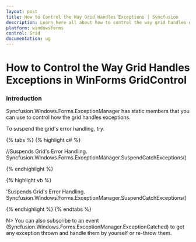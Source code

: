 ```yaml
---
layout: post
title: How to Control the Way Grid Handles Exceptions | Syncfusion
description: Learn here all about how to control the way grid handles exceptions of Syncfusion Windows Forms GridControl and more.
platform: windowsforms
control: Grid
documentation: ug
---
```


# How to Control the Way Grid Handles Exceptions in WinForms GridControl

### Introduction

Syncfusion.Windows.Forms.ExceptionManager has static members that you can use to control how the grid handles exceptions. 

To suspend the grid's error handling, try.

{% tabs %}
{% highlight c# %}

//Suspends Grid's Error Handling.
Syncfusion.Windows.Forms.ExceptionManager.SuspendCatchExceptions()

{% endhighlight %}

{% highlight vb %}

'Suspends Grid's Error Handling.
Syncfusion.Windows.Forms.ExceptionManager.SuspendCatchExceptions()

{% endhighlight %}
{% endtabs %}

N> You can also subscribe to an event (Syncfusion.Windows.Forms.ExceptionManager.ExceptionCatched) to get any exception thrown and handle them by yourself or re-throw them.
